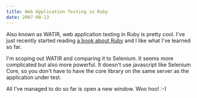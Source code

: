 ```yaml
---
title: Web Application Testing in Ruby
date: 2007-08-13
---
```

Also known as WATIR, web application testing in Ruby is pretty cool. I've just recently started reading <a href="http://www.docunext.com/2007/07/28/practical-ruby-for-system-administrators/">a book about Ruby</a> and I like what I've learned so far.

I'm scoping out WATIR and comparing it to Selenium. It seems more complicated but also more powerful. It doesn't use javascript like Selenium Core, so you don't have to have the core library on the same server as the application under test.

All I've managed to do so far is open a new window. Woo hoo! :-)

